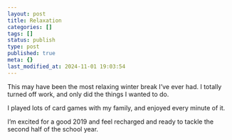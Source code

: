 ```yaml
---
layout: post
title: Relaxation
categories: []
tags: []
status: publish
type: post
published: true
meta: {}
last_modified_at: 2024-11-01 19:03:54
---
```


This may have been the most relaxing winter break I’ve ever had. I totally turned off work, and only did the things I wanted to do.

I played lots of card games with my family, and enjoyed every minute of it.

I’m excited for a good 2019 and feel recharged and ready to tackle the second half of the school year.
